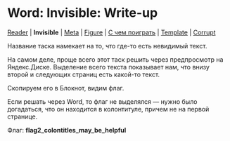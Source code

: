 # Word: Invisible: Write-up

[Reader](../word1/) | **Invisible** | [Meta](../word3/) | [Figure](../word4/) | [С чем поиграть](../word5/) | [Template](../word6/) | [Corrupt](../word7/)

Название таска намекает на то, что где-то есть невидимый текст.

На самом деле, проще всего этот таск решить через предпросмотр на Яндекс.Диске. Выделение всего текста показывает нам, что внизу второй и следующих страниц есть какой-то текст.

Скопируем его в Блокнот, видим флаг.

Если решать через Word, то флаг не выделялся — нужно было догадаться, что он находится в колонтитуле, причем не на первой странице.

Флаг: **flag2_colontitles_may_be_helpful**
